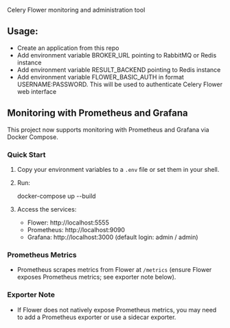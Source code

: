 Celery Flower monitoring and administration tool

## Usage:
 - Create an application from this repo
 - Add environment variable BROKER_URL pointing to RabbitMQ or Redis instance
 - Add environment variable RESULT_BACKEND pointing to Redis instance
 - Add environment variable FLOWER_BASIC_AUTH in format USERNAME:PASSWORD. This will be used to authenticate Celery Flower web interface

## Monitoring with Prometheus and Grafana

This project now supports monitoring with Prometheus and Grafana via Docker Compose.

### Quick Start

1. Copy your environment variables to a `.env` file or set them in your shell.
2. Run:

    docker-compose up --build

3. Access the services:
   - Flower: http://localhost:5555
   - Prometheus: http://localhost:9090
   - Grafana: http://localhost:3000 (default login: admin / admin)

### Prometheus Metrics
- Prometheus scrapes metrics from Flower at `/metrics` (ensure Flower exposes Prometheus metrics; see exporter note below).

### Exporter Note
- If Flower does not natively expose Prometheus metrics, you may need to add a Prometheus exporter or use a sidecar exporter.

